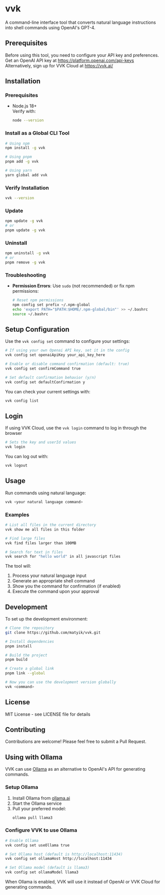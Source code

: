 # **vvk**

A command-line interface tool that converts natural language instructions into shell commands using OpenAI's GPT-4.

## **Prerequisites**

Before using this tool, you need to configure your API key and preferences.
Get an OpenAI API key at https://platform.openai.com/api-keys
Alternatively, sign up for VVK Cloud at https://vvk.ai/

## Installation

### Prerequisites

- Node.js 18+  
  Verify with:
  ```bash
  node --version
  ```

### Install as a Global CLI Tool

```bash
# Using npm
npm install -g vvk

# Using pnpm
pnpm add -g vvk

# Using yarn
yarn global add vvk
```

### Verify Installation

```bash
vvk --version
```

### Update

```bash
npm update -g vvk
# or
pnpm update -g vvk
```

### Uninstall

```bash
npm uninstall -g vvk
# or
pnpm remove -g vvk
```

### Troubleshooting

- **Permission Errors**: Use `sudo` (not recommended) or fix npm permissions:
  ```bash
  # Reset npm permissions
  npm config set prefix ~/.npm-global
  echo 'export PATH="$PATH:$HOME/.npm-global/bin"' >> ~/.bashrc
  source ~/.bashrc
  ```

## **Setup Configuration**

Use the `vvk config set` command to configure your settings:

```bash
# If using your own Openai API key, set it in the config
vvk config set openaiApiKey your_api_key_here

# Enable or disable command confirmation (default: true)
vvk config set confirmCommand true

# Set default confirmation behavior (y/n)
vvk config set defaultConfirmation y
```

You can check your current settings with:

```bash
vvk config list
```

## **Login**

If using VVK Cloud, use the `vvk login` command to log in through the browser

```bash
# Sets the key and userId values
vvk login
```

You can log out with:

```bash
vvk logout
```

## **Usage**

Run commands using natural language:

```bash
vvk <your natural language command>
```

### **Examples**

```bash
# List all files in the current directory
vvk show me all files in this folder

# Find large files
vvk find files larger than 100MB

# Search for text in files
vvk search for "hello world" in all javascript files
```

The tool will:

1. Process your natural language input
2. Generate an appropriate shell command
3. Show you the command for confirmation (if enabled)
4. Execute the command upon your approval

## **Development**

To set up the development environment:

```bash
# Clone the repository
git clone https://github.com/matyik/vvk.git

# Install dependencies
pnpm install

# Build the project
pnpm build

# Create a global link
pnpm link --global

# Now you can use the development version globally
vvk <command>
```

## **License**

MIT License - see LICENSE file for details

## **Contributing**

Contributions are welcome! Please feel free to submit a Pull Request.

## **Using with Ollama**

VVK can use [Ollama](https://ollama.ai/) as an alternative to OpenAI's API for generating commands.

### Setup Ollama

1. Install Ollama from [ollama.ai](https://ollama.ai/)
2. Start the Ollama service
3. Pull your preferred model:
   ```bash
   ollama pull llama3
   ```

### Configure VVK to use Ollama

```bash
# Enable Ollama
vvk config set useOllama true

# Set Ollama host (default is http://localhost:11434)
vvk config set ollamaHost http://localhost:11434

# Set Ollama model (default is llama3)
vvk config set ollamaModel llama3
```

When Ollama is enabled, VVK will use it instead of OpenAI or VVK Cloud for generating commands.
